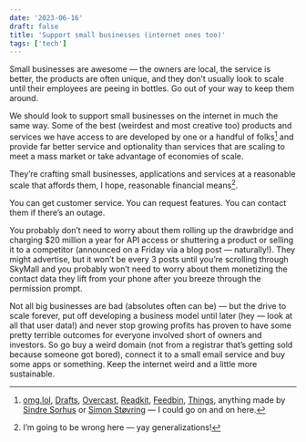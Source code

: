 ```yaml
---
date: '2023-06-16'
draft: false
title: 'Support small businesses (internet ones too)'
tags: ['tech']
---
```


Small businesses are awesome — the owners are local, the service is better, the products are often unique, and they don’t usually look to scale until their employees are peeing in bottles. Go out of your way to keep them around.<!-- excerpt -->

We should look to support small businesses on the internet in much the same way. Some of the best (weirdest and most creative too) products and services we have access to are developed by one or a handful of folks[^1] and provide far better service and optionality than services that are scaling to meet a mass market or take advantage of economies of scale.

They’re crafting small businesses, applications and services at a reasonable scale that affords them, I hope, reasonable financial means[^2].

You can get customer service. You can request features. You can contact them if there’s an outage.

You probably don’t need to worry about them rolling up the drawbridge and charging $20 million a year for API access or shuttering a product or selling it to a competitor (announced on a Friday via a blog post — naturally!). They might advertise, but it won’t be every 3 posts until you’re scrolling through SkyMall and you probably won’t need to worry about them monetizing the contact data they lift from your phone after you breeze through the permission prompt.

Not all big businesses are bad (absolutes often can be) — but the drive to scale forever, put off developing a business model until later (hey — look at all that user data!) and never stop growing profits has proven to have some pretty terrible outcomes for everyone involved short of owners and investors. So go buy a weird domain (not from a registrar that’s getting sold because someone got bored), connect it to a small email service and buy some apps or something. Keep the internet weird and a little more sustainable.

[^1]: [omg.lol](https://omg.lol), [Drafts](https://getdrafts.com), [Overcast](https://overcast.fm), [Readkit](https://readkit.app), [Feedbin](https://feedbin.com), [Things](https://culturedcode.com/things), anything made by [Sindre Sorhus](https://sindresorhus.com) or [Simon Støvring](https://simonbs.dev) — I could go on and on here.
[^2]: I’m going to be wrong here — yay generalizations!
